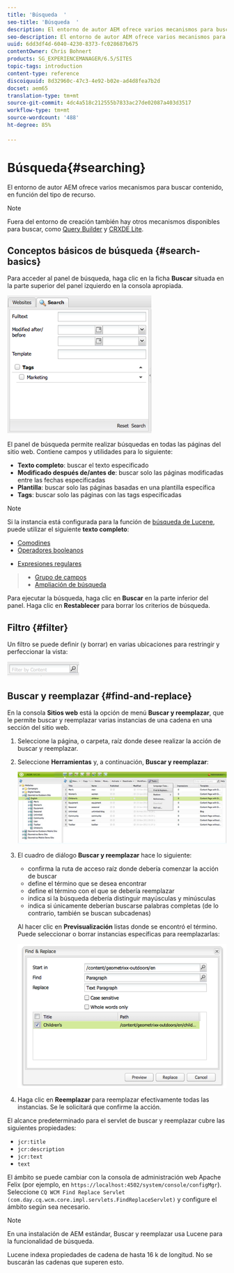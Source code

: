 ```yaml
---
title: 'Búsqueda  '
seo-title: 'Búsqueda  '
description: El entorno de autor AEM ofrece varios mecanismos para buscar contenido, en función del tipo de recurso.
seo-description: El entorno de autor AEM ofrece varios mecanismos para buscar contenido, en función del tipo de recurso.
uuid: 6dd3df4d-6040-4230-8373-fc028687b675
contentOwner: Chris Bohnert
products: SG_EXPERIENCEMANAGER/6.5/SITES
topic-tags: introduction
content-type: reference
discoiquuid: 8d32960c-47c3-4e92-b02e-ad4d8fea7b2d
docset: aem65
translation-type: tm+mt
source-git-commit: 4dc4a518c212555b7833ac27de02087a403d3517
workflow-type: tm+mt
source-wordcount: '488'
ht-degree: 85%

---
```



# Búsqueda{#searching}

El entorno de autor AEM ofrece varios mecanismos para buscar contenido, en función del tipo de recurso.

>[!NOTE]
>
>Fuera del entorno de creación también hay otros mecanismos disponibles para buscar, como [Query Builder](/help/sites-developing/querybuilder-api.md) y [CRXDE Lite](/help/sites-developing/developing-with-crxde-lite.md).

## Conceptos básicos de búsqueda {#search-basics}

Para acceder al panel de búsqueda, haga clic en la ficha **Buscar** situada en la parte superior del panel izquierdo en la consola apropiada.

![chlimage_1-101](assets/chlimage_1-101.png)

El panel de búsqueda permite realizar búsquedas en todas las páginas del sitio web. Contiene campos y utilidades para lo siguiente:

* **Texto completo**: buscar el texto especificado
* **Modificado después de/antes de**: buscar solo las páginas modificadas entre las fechas especificadas
* **Plantilla**: buscar solo las páginas basadas en una plantilla específica
* **Tags**: buscar solo las páginas con las tags especificadas

>[!NOTE]
>
>Si la instancia está configurada para la función de [búsqueda de Lucene](/help/sites-deploying/queries-and-indexing.md), puede utilizar el siguiente **texto completo**:
>
>* [Comodines](https://lucene.apache.org/core/5_3_1/queryparser/org/apache/lucene/queryparser/classic/package-summary.html#Wildcard_Searches) 
>* [Operadores booleanos](https://lucene.apache.org/core/5_3_1/queryparser/org/apache/lucene/queryparser/classic/package-summary.html#Boolean_operators)

   >
   >
* [Expresiones regulares](https://lucene.apache.org/core/5_3_1/queryparser/org/apache/lucene/queryparser/classic/package-summary.html#Regexp_Searches)
>* [Grupo de campos](https://lucene.apache.org/core/5_3_1/queryparser/org/apache/lucene/queryparser/classic/package-summary.html#Field_Grouping) 
>* [Ampliación de búsqueda](https://lucene.apache.org/core/5_3_1/queryparser/org/apache/lucene/queryparser/classic/package-summary.html#Boosting_a_Term) 

>



Para ejecutar la búsqueda, haga clic en **Buscar** en la parte inferior del panel. Haga clic en **Restablecer** para borrar los criterios de búsqueda.

## Filtro {#filter}

Un filtro se puede definir (y borrar) en varias ubicaciones para restringir y perfeccionar la vista:

![chlimage_1-102](assets/chlimage_1-102.png)

## Buscar y reemplazar {#find-and-replace}

En la consola **Sitios web** está la opción de menú **Buscar y reemplazar**, que le permite buscar y reemplazar varias instancias de una cadena en una sección del sitio web.

1. Seleccione la página, o carpeta, raíz donde desee realizar la acción de buscar y reemplazar.
1. Seleccione **Herramientas** y, a continuación, **Buscar y reemplazar**:

   ![screen_shot_2012-02-15at120346pm](assets/screen_shot_2012-02-15at120346pm.png)

1. El cuadro de diálogo **Buscar y reemplazar** hace lo siguiente:

   * confirma la ruta de acceso raíz donde debería comenzar la acción de buscar
   * define el término que se desea encontrar
   * define el término con el que se debería reemplazar
   * indica si la búsqueda debería distinguir mayúsculas y minúsculas
   * indica si únicamente deberían buscarse palabras completas (de lo contrario, también se buscan subcadenas)

   Al hacer clic en **Previsualización** listas donde se encontró el término. Puede seleccionar o borrar instancias específicas para reemplazarlas:

   ![screen_shot_2012-02-15at120719pm](assets/screen_shot_2012-02-15at120719pm.png)

1. Haga clic en **Reemplazar** para reemplazar efectivamente todas las instancias. Se le solicitará que confirme la acción.

El alcance predeterminado para el servlet de buscar y reemplazar cubre las siguientes propiedades:

* `jcr:title`
* `jcr:description`
* `jcr:text`
* `text`

El ámbito se puede cambiar con la consola de administración web Apache Felix (por ejemplo, en `https://localhost:4502/system/console/configMgr`). Seleccione `CQ WCM Find Replace Servlet (com.day.cq.wcm.core.impl.servlets.FindReplaceServlet)` y configure el ámbito según sea necesario.

>[!NOTE]
>
>En una instalación de AEM estándar, Buscar y reemplazar usa Lucene para la funcionalidad de búsqueda.
>
>Lucene indexa propiedades de cadena de hasta 16 k de longitud. No se buscarán las cadenas que superen esto.
